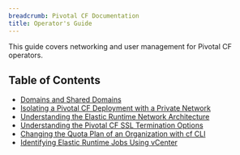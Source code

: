 ```yaml
---
breadcrumb: Pivotal CF Documentation
title: Operator's Guide
---
```


This guide covers networking and user management for Pivotal CF operators.

<h2>Table of Contents</h2>

* [Domains and Shared Domains](./domains.html)
* [Isolating a Pivotal CF Deployment with a Private Network](./private-networks.html)
* [Understanding the Elastic Runtime Network Architecture](./er_network.html)
* [Understanding the Pivotal CF SSL Termination Options](./ssl-term.html)
* [Changing the Quota Plan of an Organization with cf CLI](./change-quota-plan.html)
* [Identifying Elastic Runtime Jobs Using vCenter](./id-jobs.html)
